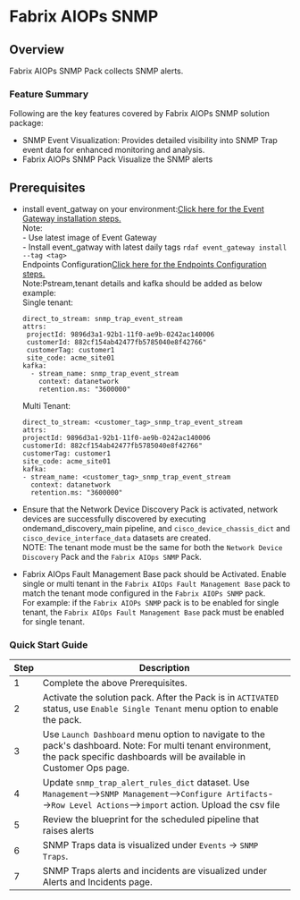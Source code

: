 # Fabrix AIOPs SNMP

## Overview

Fabrix AIOPs SNMP Pack collects SNMP alerts.

### Feature Summary  
  
Following are the key features covered by Fabrix AIOPs SNMP solution package:  
  
- SNMP Event Visualization: Provides detailed visibility into SNMP Trap event data for enhanced monitoring and analysis.
- Fabrix AIOPs SNMP Pack Visualize the SNMP alerts


## Prerequisites


- install event_gatway on your environment:<a href="https://bot-docs.cloudfabrix.io/installation_guides/rda_edge_services/#12-rda-event-gateway-installation" target="_blank">Click here for the Event Gateway installation steps.</a><br>Note:<br>-  Use latest image of Event Gateway <br>-  Install event_gatway with latest daily tags `rdaf event_gateway install --tag <tag>`<br>Endpoints Configuration<a href="https://bot-docs.cloudfabrix.io/installation_guides/rda_edge_services/#124-endpoints-configuration" target="_blank">Click here for the Endpoints Configuration steps.</a><br>Note:Pstream,tenant details and kafka should be added as below example:<br>Single tenant:
  ```
  direct_to_stream: snmp_trap_event_stream
  attrs:
   projectId: 9896d3a1-92b1-11f0-ae9b-0242ac140006
   customerId: 882cf154ab42477fb5785040e8f42766"
   customerTag: customer1
   site_code: acme_site01
  kafka:
    - stream_name: snmp_trap_event_stream
      context: datanetwork
      retention.ms: "3600000"
    ```
  
     Multi Tenant:
    ```
  direct_to_stream: <customer_tag>_snmp_trap_event_stream
  attrs:
   projectId: 9896d3a1-92b1-11f0-ae9b-0242ac140006
   customerId: 882cf154ab42477fb5785040e8f42766"
   customerTag: customer1
   site_code: acme_site01
  kafka:
    - stream_name: <customer_tag>_snmp_trap_event_stream
      context: datanetwork
      retention.ms: "3600000"
  ```
- Ensure that the Network Device Discovery Pack is activated, network devices are successfully discovered by executing ondemand_discovery_main pipeline, and `cisco_device_chassis_dict` and `cisco_device_interface_data` datasets are created.<br>NOTE: The tenant mode must be the same for both the `Network Device Discovery` Pack and the `Fabrix AIOps SNMP` Pack. 
- Fabrix AIOps Fault Management Base pack should be Activated. Enable single or multi tenant in the `Fabrix AIOps Fault Management Base` pack to match the tenant mode configured in the `Fabrix AIOPs SNMP` pack.<br>
For example: if the `Fabrix AIOPs SNMP` pack is to be enabled for single tenant, the `Fabrix AIOps Fault Management Base` pack must  be enabled for single tenant.

### Quick Start Guide 
  
  
| Step | Description |  
|------|-------------| 
| 1    | Complete the above Prerequisites. |  
| 2    | Activate the solution pack. After the Pack is in `ACTIVATED` status, use `Enable Single Tenant` menu option to enable the pack.  |  
| 3    | Use `Launch Dashboard` menu option to navigate to the pack's dashboard. Note: For multi tenant environment, the pack specific dashboards will be available in Customer Ops page.|     
| 4    | Update `snmp_trap_alert_rules_dict` dataset. Use `Management`-->`SNMP Management`-->`Configure Artifacts`-->`Row Level Actions`-->`import` action. Upload the csv file |    
| 5    | Review the blueprint for the scheduled pipeline that raises alerts|
| 6    | SNMP Traps data is visualized under `Events` -> `SNMP Traps`. | 
| 7    | SNMP Traps alerts and incidents are visualized under Alerts and Incidents page. |   